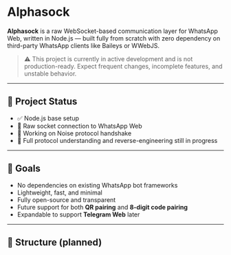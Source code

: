 # Alphasock

**Alphasock** is a raw WebSocket-based communication layer for WhatsApp Web, written in Node.js — built fully from scratch with zero dependency on third-party WhatsApp clients like Baileys or WWebJS.

> ⚠️ This project is currently in active development and is not production-ready. Expect frequent changes, incomplete features, and unstable behavior.

---

## 🚧 Project Status

- ✅ Node.js base setup
- 🔄 Raw socket connection to WhatsApp Web
- 🔐 Working on Noise protocol handshake
- 🧠 Full protocol understanding and reverse-engineering still in progress

---

## 🎯 Goals

- No dependencies on existing WhatsApp bot frameworks
- Lightweight, fast, and minimal
- Fully open-source and transparent
- Future support for both **QR pairing** and **8-digit code pairing**
- Expandable to support **Telegram Web** later

---

## 📁 Structure (planned)

